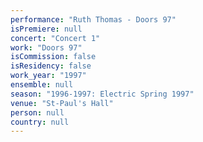 ```yaml
---
performance: "Ruth Thomas - Doors 97"
isPremiere: null
concert: "Concert 1"
work: "Doors 97"
isCommission: false
isResidency: false
work_year: "1997"
ensemble: null
season: "1996-1997: Electric Spring 1997"
venue: "St-Paul's Hall"
person: null
country: null
---
```


